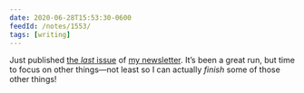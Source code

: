 ```yaml
---
date: 2020-06-28T15:53:30-0600
feedId: /notes/1553/
tags: [writing]
---
```


Just published [the *last* issue][2020-26] of [my newsletter][atss]. It’s been a great run, but time to focus on other things—not least so I can actually *finish* some of those other things!

[2020-26]: https://buttondown.email/chriskrycho/archive/signing-off-across-the-sundering-seas-2020-26/
[atss]: https://buttondown.email/chriskrycho/